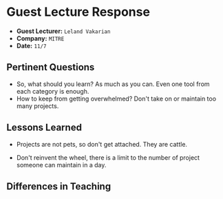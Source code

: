 # Guest Lecture Response
* **Guest Lecturer:** `Leland Vakarian`
* **Company:** `MITRE`
* **Date:** `11/7`

## Pertinent Questions
* So, what should you learn? As much as you can. Even one tool from each category is enough.
* How to keep from getting overwhelmed? Don't take on or maintain too many projects.

## Lessons Learned
* Projects are not pets, so don't get attached. They are cattle.

* Don't reinvent the wheel, there is a limit to the number of project someone can maintain in a day.

## Differences in Teaching
